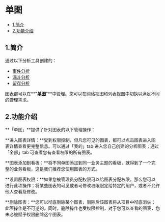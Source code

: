 # 单图

* [1.简介](dan-tu.md#1-jian-jie)
* [2.功能介绍](dan-tu.md#2-gong-neng-jie-shao)

## 1.简介

通过以下分析工具创建的：

* [事件分析](event-analysis.md)
* [漏斗分析](funnel-analysis.md)
* [留存分析](retention-analysis.md)

图表都可以在**"**[**单图**](dan-tu.md)**"**中管理。您可以在网格视图和列表视图中切换以满足不同的管理需求。

## 2.功能介绍

**「单图」**提供了针对图表的以下管理操作：

**进入图表详情：**受到权限控制，但凡您可见的图表，都可以点击图表进入图表详情查看更完整信息。可以通过「我的」tab 进入您自己创建的分析图表；通过「全部」tab 可查看您有查看权限的所有图表。

**图表添加到看板：**将不同单图添加到同一业务主题的看板，就得到了一个完整的业务看板，这是我们推荐您使用图表的方式。

**设置图表权限：**如果您被管理员分配权限可以给图表分配权限，那么您可以进行此项操作；将某些图表的可见或者可修改权限限定给特定的用户，或者不允许他人查看及修改。

**删除图表：**您可以彻底删除某个图表，删除后该图表将从项目中彻底消失；此项操作是不可逆的。同时，删除操作也受权限控制，对于您可以查看的图表，您未必被赋予权限删除这个图表。

